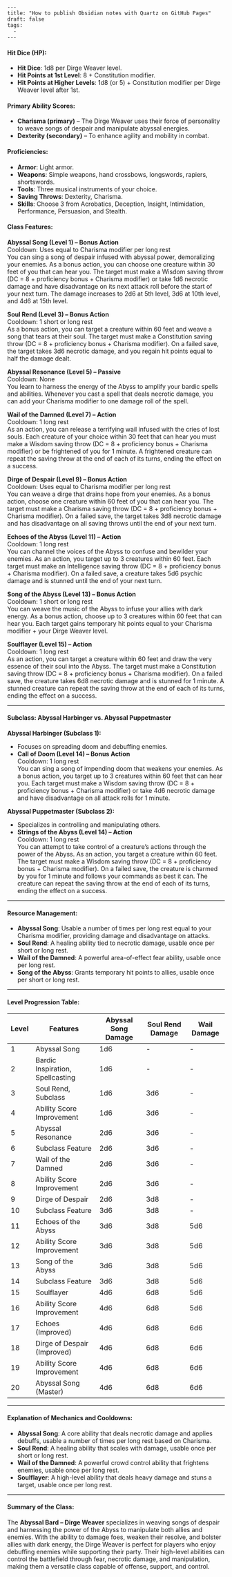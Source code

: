 ```
---
title: "How to publish Obsidian notes with Quartz on GitHub Pages"
draft: false
tags:
  - 
---
```
#### **Hit Dice (HP):**

- **Hit Dice**: 1d8 per Dirge Weaver level.
- **Hit Points at 1st Level**: 8 + Constitution modifier.
- **Hit Points at Higher Levels**: 1d8 (or 5) + Constitution modifier per Dirge Weaver level after 1st.

#### **Primary Ability Scores:**

- **Charisma (primary)** – The Dirge Weaver uses their force of personality to weave songs of despair and manipulate abyssal energies.
- **Dexterity (secondary)** – To enhance agility and mobility in combat.

#### **Proficiencies:**

- **Armor**: Light armor.
- **Weapons**: Simple weapons, hand crossbows, longswords, rapiers, shortswords.
- **Tools**: Three musical instruments of your choice.
- **Saving Throws**: Dexterity, Charisma.
- **Skills**: Choose 3 from Acrobatics, Deception, Insight, Intimidation, Performance, Persuasion, and Stealth.

#### **Class Features:**

**Abyssal Song (Level 1) – Bonus Action**  
Cooldown: Uses equal to Charisma modifier per long rest  
You can sing a song of despair infused with abyssal power, demoralizing your enemies. As a bonus action, you can choose one creature within 30 feet of you that can hear you. The target must make a Wisdom saving throw (DC = 8 + proficiency bonus + Charisma modifier) or take 1d6 necrotic damage and have disadvantage on its next attack roll before the start of your next turn. The damage increases to 2d6 at 5th level, 3d6 at 10th level, and 4d6 at 15th level.

**Soul Rend (Level 3) – Bonus Action**  
Cooldown: 1 short or long rest  
As a bonus action, you can target a creature within 60 feet and weave a song that tears at their soul. The target must make a Constitution saving throw (DC = 8 + proficiency bonus + Charisma modifier). On a failed save, the target takes 3d6 necrotic damage, and you regain hit points equal to half the damage dealt.

**Abyssal Resonance (Level 5) – Passive**  
Cooldown: None  
You learn to harness the energy of the Abyss to amplify your bardic spells and abilities. Whenever you cast a spell that deals necrotic damage, you can add your Charisma modifier to one damage roll of the spell.

**Wail of the Damned (Level 7) – Action**  
Cooldown: 1 long rest  
As an action, you can release a terrifying wail infused with the cries of lost souls. Each creature of your choice within 30 feet that can hear you must make a Wisdom saving throw (DC = 8 + proficiency bonus + Charisma modifier) or be frightened of you for 1 minute. A frightened creature can repeat the saving throw at the end of each of its turns, ending the effect on a success.

**Dirge of Despair (Level 9) – Bonus Action**  
Cooldown: Uses equal to Charisma modifier per long rest  
You can weave a dirge that drains hope from your enemies. As a bonus action, choose one creature within 60 feet of you that can hear you. The target must make a Charisma saving throw (DC = 8 + proficiency bonus + Charisma modifier). On a failed save, the target takes 3d8 necrotic damage and has disadvantage on all saving throws until the end of your next turn.

**Echoes of the Abyss (Level 11) – Action**  
Cooldown: 1 long rest  
You can channel the voices of the Abyss to confuse and bewilder your enemies. As an action, you target up to 3 creatures within 60 feet. Each target must make an Intelligence saving throw (DC = 8 + proficiency bonus + Charisma modifier). On a failed save, a creature takes 5d6 psychic damage and is stunned until the end of your next turn.

**Song of the Abyss (Level 13) – Bonus Action**  
Cooldown: 1 short or long rest  
You can weave the music of the Abyss to infuse your allies with dark energy. As a bonus action, choose up to 3 creatures within 60 feet that can hear you. Each target gains temporary hit points equal to your Charisma modifier + your Dirge Weaver level.

**Soulflayer (Level 15) – Action**  
Cooldown: 1 long rest  
As an action, you can target a creature within 60 feet and draw the very essence of their soul into the Abyss. The target must make a Constitution saving throw (DC = 8 + proficiency bonus + Charisma modifier). On a failed save, the creature takes 6d8 necrotic damage and is stunned for 1 minute. A stunned creature can repeat the saving throw at the end of each of its turns, ending the effect on a success.

---

#### **Subclass: Abyssal Harbinger vs. Abyssal Puppetmaster**

**Abyssal Harbinger (Subclass 1):**

- Focuses on spreading doom and debuffing enemies.
- **Call of Doom (Level 14) – Bonus Action**  
    Cooldown: 1 long rest  
    You can sing a song of impending doom that weakens your enemies. As a bonus action, you target up to 3 creatures within 60 feet that can hear you. Each target must make a Wisdom saving throw (DC = 8 + proficiency bonus + Charisma modifier) or take 4d6 necrotic damage and have disadvantage on all attack rolls for 1 minute.

**Abyssal Puppetmaster (Subclass 2):**

- Specializes in controlling and manipulating others.
- **Strings of the Abyss (Level 14) – Action**  
    Cooldown: 1 long rest  
    You can attempt to take control of a creature’s actions through the power of the Abyss. As an action, you target a creature within 60 feet. The target must make a Wisdom saving throw (DC = 8 + proficiency bonus + Charisma modifier). On a failed save, the creature is charmed by you for 1 minute and follows your commands as best it can. The creature can repeat the saving throw at the end of each of its turns, ending the effect on a success.

---

#### **Resource Management:**

- **Abyssal Song**: Usable a number of times per long rest equal to your Charisma modifier, providing damage and disadvantage on attacks.
- **Soul Rend**: A healing ability tied to necrotic damage, usable once per short or long rest.
- **Wail of the Damned**: A powerful area-of-effect fear ability, usable once per long rest.
- **Song of the Abyss**: Grants temporary hit points to allies, usable once per short or long rest.

---

#### **Level Progression Table:**

|Level|Features|Abyssal Song Damage|Soul Rend Damage|Wail Damage|
|---|---|---|---|---|
|1|Abyssal Song|1d6|-|-|
|2|Bardic Inspiration, Spellcasting|1d6|-|-|
|3|Soul Rend, Subclass|1d6|3d6|-|
|4|Ability Score Improvement|1d6|3d6|-|
|5|Abyssal Resonance|2d6|3d6|-|
|6|Subclass Feature|2d6|3d6|-|
|7|Wail of the Damned|2d6|3d6|-|
|8|Ability Score Improvement|2d6|3d6|-|
|9|Dirge of Despair|2d6|3d8|-|
|10|Subclass Feature|3d6|3d8|-|
|11|Echoes of the Abyss|3d6|3d8|5d6|
|12|Ability Score Improvement|3d6|3d8|5d6|
|13|Song of the Abyss|3d6|3d8|5d6|
|14|Subclass Feature|3d6|3d8|5d6|
|15|Soulflayer|4d6|6d8|5d6|
|16|Ability Score Improvement|4d6|6d8|5d6|
|17|Echoes (Improved)|4d6|6d8|6d6|
|18|Dirge of Despair (Improved)|4d6|6d8|6d6|
|19|Ability Score Improvement|4d6|6d8|6d6|
|20|Abyssal Song (Master)|4d6|6d8|6d6|

---

#### **Explanation of Mechanics and Cooldowns:**

- **Abyssal Song**: A core ability that deals necrotic damage and applies debuffs, usable a number of times per long rest based on Charisma.
- **Soul Rend**: A healing ability that scales with damage, usable once per short or long rest.
- **Wail of the Damned**: A powerful crowd control ability that frightens enemies, usable once per long rest.
- **Soulflayer**: A high-level ability that deals heavy damage and stuns a target, usable once per long rest.

---

#### **Summary of the Class:**

The **Abyssal Bard – Dirge Weaver** specializes in weaving songs of despair and harnessing the power of the Abyss to manipulate both allies and enemies. With the ability to damage foes, weaken their resolve, and bolster allies with dark energy, the Dirge Weaver is perfect for players who enjoy debuffing enemies while supporting their party. Their high-level abilities can control the battlefield through fear, necrotic damage, and manipulation, making them a versatile class capable of offense, support, and control.